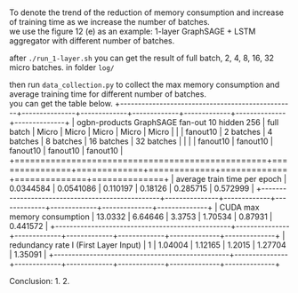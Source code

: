 ###
###
 
To denote the trend of the reduction of memory consumption and increase of training time as we increase the number of
batches.  
we use the figure 12 (e) as an example: 1-layer GraphSAGE + LSTM aggregator  with different number of batches.  

after `./run_1-layer.sh` you can get the result of full batch, 2, 4, 8, 16, 32 micro batches.
in folder `log/`  
  
then run `data_collection.py` to collect the max memory consumption and average training time for different number of batches.  
you can get the table below.
+-------------------------------------------------+---------------+-------------+-------------+-------------+--------------+--------------+
| ogbn-products GraphSAGE fan-out 10 hidden 256   |   full batch  |      Micro  |      Micro  |      Micro  |       Micro  |       Micro  |
|                                                 |      fanout10 |   2 batches |   4 batches |   8 batches |   16 batches |   32 batches |
|                                                 |               |    fanout10 |    fanout10 |    fanout10 |     fanout10 |     fanout10 |
+=================================================+===============+=============+=============+=============+==============+==============+
| average train time per epoch                    |     0.0344584 |   0.0541086 |    0.110197 |     0.18126 |     0.285715 |     0.572999 |
+-------------------------------------------------+---------------+-------------+-------------+-------------+--------------+--------------+
| CUDA max memory consumption                     |    13.0332    |   6.64646   |    3.3753   |     1.70534 |     0.87931  |     0.441572 |
+-------------------------------------------------+---------------+-------------+-------------+-------------+--------------+--------------+
| redundancy rate I (First Layer Input)           |     1         |   1.04004   |    1.12165  |     1.2015  |     1.27704  |     1.35091  |
+-------------------------------------------------+---------------+-------------+-------------+-------------+--------------+--------------+

Conclusion:
1. 
2. 
